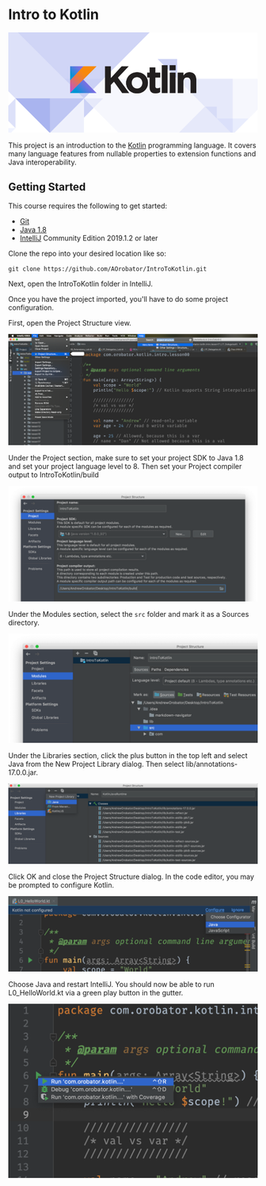 # Intro to Kotlin

![Kotlin Banner][kotlin_banner]

This project is an introduction to the [Kotlin] programming language. It covers 
many language features from nullable properties to extension functions and Java
interoperability.

## Getting Started

This course requires the following to get started:

* [Git]
* [Java 1.8]
* [IntelliJ] Community Edition 2019.1.2 or later

Clone the repo into your desired location like so:

```
git clone https://github.com/AOrobator/IntroToKotlin.git
```

Next, open the IntroToKotlin folder in IntelliJ.

Once you have the project imported, you'll have to do some project configuration. 

First, open the Project Structure view.

![Opening project structure][opening_project_structure]

Under the Project section, make sure to set your project SDK to Java 1.8 and set
your project language level to 8. Then set your Project compiler output to 
IntroToKotlin/build

![Project settings][project_settings]

Under the Modules section, select the `src` folder and mark it as a Sources 
directory.

![Mark as source directory][mark_as_source]

Under the Libraries section, click the plus button in the top left and select 
Java from the New Project Library dialog. Then select 
lib/annotations-17.0.0.jar.

![Project structure libraries][project_structure_libs]

Click OK and close the Project Structure dialog. In the code editor, you may be 
prompted to configure Kotlin.

![Configure Kotlin][configure_kotlin]

Choose Java and restart IntelliJ. You should now be able to run L0_HelloWorld.kt
via a green play button in the gutter.

![Run code][run_code]

[Git]: https://git-scm.com/downloads
[kotlin_banner]: img/kotlin_banner.png "Kotlin Logo"
[Kotlin]: https://kotlinlang.org/
[Java 1.8]: https://www.oracle.com/technetwork/java/javase/downloads/jdk8-downloads-2133151.html
[IntelliJ]: https://www.jetbrains.com/idea/download/
[opening_project_structure]: img/opening_project_structure.png "Opening Project Structure"
[project_settings]: img/project_structure_project.png "Project Settings"
[mark_as_source]: img/mark_as_source.png "Mark as source"
[project_structure_libs]: img/project_structure_libraries.png "Libraries"
[configure_kotlin]: img/configure_kotlin.png "Configure Kotlin"
[run_code]: img/run_code.png "Run Code"